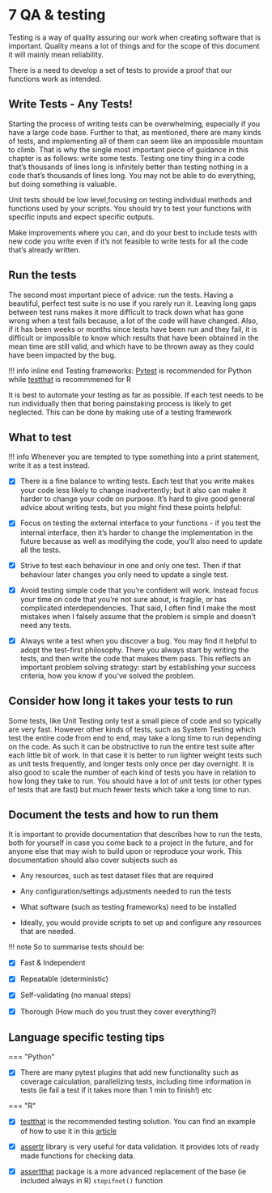 # 7 QA & testing


Testing is a way of quality assuring our work when creating software that is important. 
Quality means a lot of things and for the scope of this document it will mainly mean reliability.

There is a need to develop a set of tests to provide a proof that our functions work as intended.


## Write Tests - Any Tests!
Starting the process of writing tests can be overwhelming, especially if you have a large code base. Further to that, as mentioned, there are many kinds of tests, and implementing all of them can seem like an impossible mountain to climb. That is why the single most important piece of guidance in this chapter is as follows: write some tests. Testing one tiny thing in a code that’s thousands of lines long is infinitely better than testing nothing in a code that’s thousands of lines long. You may not be able to do everything, but doing something is valuable.


Unit tests should be low level,focusing on testing individual methods and functions used by your scripts.
You should try to test your functions with specific inputs and expect specific outputs.  

Make improvements where you can, and do your best to include tests with new code you write even if it’s not feasible to write tests for all the code that’s already written.

## Run the tests
The second most important piece of advice: run the tests. Having a beautiful, perfect test suite is no use if you rarely run it. Leaving long gaps between test runs makes it more difficult to track down what has gone wrong when a test fails because, a lot of the code will have changed. Also, if it has been weeks or months since tests have been run and they fail, it is difficult or impossible to know which results that have been obtained in the mean time are still valid, and which have to be thrown away as they could have been impacted by the bug.

!!! info inline end
      Testing frameworks: [Pytest](https://docs.pytest.org/) is recommended for Python while [testthat](https://testthat.r-lib.org/) is recommmened for R
      
It is best to automate your testing as far as possible. If each test needs to be run individually then that boring painstaking process is likely to get neglected. This can be done by making use of a testing framework 


##  What to test

!!! info 
      Whenever you are tempted to type something into a print statement, write it as a test instead.

- [x] There is a fine balance to writing tests. Each test that you write makes your code less likely to change inadvertently; but it also can make it harder to change your code on purpose. It’s hard to give good general advice about writing tests, but you might find these points helpful:

- [x] Focus on testing the external interface to your functions - if you test the internal interface, then it’s harder to change the implementation in the future because as well as modifying the code, you’ll also need to update all the tests.

- [x] Strive to test each behaviour in one and only one test. Then if that behaviour later changes you only need to update a single test.

- [x] Avoid testing simple code that you’re confident will work. Instead focus your time on code that you’re not sure about, is fragile, or has complicated interdependencies. That said, I often find I make the most mistakes when I falsely assume that the problem is simple and doesn’t need any tests.

- [x] Always write a test when you discover a bug. You may find it helpful to adopt the test-first philosophy. There you always start by writing the tests, and then write the code that makes them pass. This reflects an important problem solving strategy: start by establishing your success criteria, how you know if you’ve solved the problem.





## Consider how long it takes your tests to run
Some tests, like Unit Testing only test a small piece of code and so typically are very fast. However other kinds of tests, such as System Testing which test the entire code from end to end, may take a long time to run depending on the code. As such it can be obstructive to run the entire test suite after each little bit of work. In that case it is better to run lighter weight tests such as unit tests frequently, and longer tests only once per day overnight. It is also good to scale the number of each kind of tests you have in relation to how long they take to run. You should have a lot of unit tests (or other types of tests that are fast) but much fewer tests which take a long time to run.

## Document the tests and how to run them
It is important to provide documentation that describes how to run the tests, both for yourself in case you come back to a project in the future, and for anyone else that may wish to build upon or reproduce your work. This documentation should also cover subjects such as

- Any resources, such as test dataset files that are required

- Any configuration/settings adjustments needed to run the tests

- What software (such as testing frameworks) need to be installed

- Ideally, you would provide scripts to set up and configure any resources that are needed.


!!! note
So to summarise tests should be:
     
- [x] Fast & Independent
  
- [x] Repeatable (deterministic)
  
 - [x] Self-validating (no manual steps)

 - [x] Thorough (How much do you trust they cover everything?)

## Language specific testing tips



=== "Python"
- [x] There are many pytest plugins that add new functionality such as coverage calculation, parallelizing tests,
including time information in tests (ie fail a test if it takes more than 1 min to finish!) etc

=== "R"
- [x] [testthat](https://testthat.r-lib.org/) is the recommended testing solution. You can find an example of how to use it in this [article](https://www.johndcook.com/blog/2013/06/12/example-of-unit-testing-r-code-with-testthat/)
- [x] [assertr](https://docs.ropensci.org/assertr/) library is very useful for data validation. It provides lots of ready made functions for checking data.
- [x] [assertthat](https://github.com/hadley/assertthat) package is a more advanced replacement of the base (ie included always in R) `stopifnot()` function










